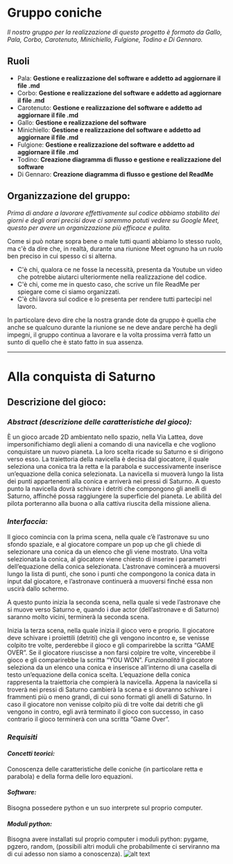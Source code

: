 # **Gruppo coniche**

*Il nostro gruppo per la realizzazione di questo progetto è formato da Gallo, Pala, Corbo, Carotenuto, Minichiello,
Fulgione, Todino e Di Gennaro.*

## **Ruoli**

- Pala: **Gestione e realizzazione del software e addetto ad aggiornare il file .md**
- Corbo: **Gestione e realizzazione del software e addetto ad aggiornare il file .md**
- Carotenuto: **Gestione e realizzazione del software e addetto ad aggiornare il file .md**
- Gallo: **Gestione e realizzazione del software**
- Minichiello: **Gestione e realizzazione del software e addetto ad aggiornare il file .md**
- Fulgione: **Gestione e realizzazione del software e addetto ad aggiornare il file .md**
- Todino: **Creazione diagramma di flusso e gestione e realizzazione del software**
- Di Gennaro: **Creazione diagramma di flusso e gestione del ReadMe**

## **Organizzazione del gruppo:**

*Prima di andare a lavorare effettivamente sul codice abbiamo stabilito dei giorni e degli orari precisi dove ci saremmo
potuti vedere su Google Meet, questo per avere un organizzazione più efficace e pulita.*

Come si può notare sopra bene o male tutti quanti abbiamo lo stesso ruolo, ma c'è da dire che, in realtà, durante una
riunione Meet ognuno ha un ruolo ben preciso in cui spesso ci si alterna.

- C'è chi, qualora ce ne fosse la necessità, presenta da Youtube un video che potrebbe aiutarci ulteriormente nella
  realizzazione del codice.
- C'è chi, come me in questo caso, che scrive un file ReadMe per spiegare come ci siamo organizzati.
- C'è chi lavora sul codice e lo presenta per rendere tutti partecipi nel lavoro.

In particolare devo dire che la nostra grande dote da gruppo è quella che anche se qualcuno durante la riunione se ne
deve andare perchè ha degli impegni, il gruppo continua a lavorare e la volta prossima verrà fatto un sunto di quello
che è stato fatto in sua assenza.
***

# Alla conquista di Saturno

## **Descrizione del gioco:**

### *Abstract (descrizione delle caratteristiche del gioco):*

È un gioco arcade 2D ambientato nello spazio, nella Via Lattea, dove impersonifichiamo degli alieni a comando di una
navicella e che vogliono conquistare un nuovo pianeta. La loro scelta ricade su Saturno e si dirigono verso esso. La
traiettoria della navicella è decisa dal giocatore, il quale seleziona una conica tra la retta e la parabola e
successivamente inserisce un’equazione della conica selezionata. La navicella si muoverà lungo la lista dei punti
appartenenti alla conica e arriverà nei pressi di Saturno. A questo punto la navicella dovrà schivare i detriti che
compongono gli anelli di Saturno, affinché possa raggiungere la superficie del pianeta. Le abilità del pilota porteranno
alla buona o alla cattiva riuscita della missione aliena.

### *Interfaccia:*

Il gioco comincia con la prima scena, nella quale c’è l’astronave su uno sfondo spaziale, e al giocatore compare un pop
up che gli chiede di selezionare una conica da un elenco che gli viene mostrato. Una volta selezionata la conica, al
giocatore viene chiesto di inserire i parametri dell’equazione della conica selezionata. L’astronave comincerà a
muoversi lungo la lista di punti, che sono i punti che compongono la conica data in input dal giocatore, e l’astronave
continuerà a muoversi finché essa non uscirà dallo schermo.

A questo punto inizia la seconda scena, nella quale si vede l’astronave che si muove verso Saturno e, quando i due
actor (dell’astronave e di Saturno) saranno molto vicini, terminerà la seconda scena.

Inizia la terza scena, nella quale inizia il gioco vero e proprio. Il giocatore deve schivare i proiettili (detriti) che
gli vengono incontro e, se venisse colpito tre volte, perderebbe il gioco e gli comparirebbe la scritta “GAME OVER”. Se
il giocatore riuscisse a non farsi colpire tre volte, vincerebbe il gioco e gli comparirebbe la scritta “YOU WON”.
*Funzionalità*
Il giocatore seleziona da un elenco una conica e inserisce all’interno di una casella di testo un’equazione della conica
scelta. L’equazione della conica rappresenta la traiettoria che compierà la navicella. Appena la navicella si troverà
nei pressi di Saturno cambierà la scena e si dovranno schivare i frammenti più o meno grandi, di cui sono formati gli
anelli di Saturno. In caso il giocatore non venisse colpito più di tre volte dai detriti che gli vengono in contro, egli
avrà terminato il gioco con successo, in caso contrario il gioco terminerà con una scritta “Game Over”.

### *Requisiti*

#### *Concetti teorici:*

Conoscenza delle caratteristiche delle coniche (in particolare retta e parabola) e della forma delle loro equazioni.

#### *Software:*

Bisogna possedere python e un suo interprete sul proprio computer.

#### *Moduli python:*

Bisogna avere installati sul proprio computer i moduli python: pygame, pgzero, random,
(possibili altri moduli che probabilmente ci serviranno ma di cui adesso non siamo a conoscenza).
![alt text]() 
